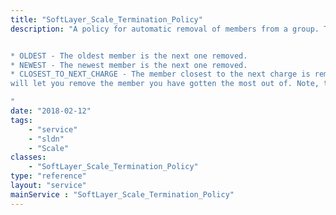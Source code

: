 ```yaml
---
title: "SoftLayer_Scale_Termination_Policy"
description: "A policy for automatic removal of members from a group. This policy determines which members are chosen first for removal. The values can be: 


* OLDEST - The oldest member is the next one removed.
* NEWEST - The newest member is the next one removed.
* CLOSEST_TO_NEXT_CHARGE - The member closest to the next charge is removed. This is helpful for billing because it
will let you remove the member you have gotten the most out of. Note, this is usually closest to the next billing hour. 

"
date: "2018-02-12"
tags:
    - "service"
    - "sldn"
    - "Scale"
classes:
    - "SoftLayer_Scale_Termination_Policy"
type: "reference"
layout: "service"
mainService : "SoftLayer_Scale_Termination_Policy"
---
```

